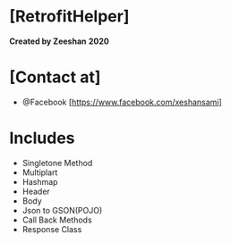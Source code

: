 # [RetrofitHelper]

**Created by Zeeshan**
**2020**

# [Contact at]
- @Facebook [https://www.facebook.com/xeshansami]

# Includes
* Singletone Method
* Multiplart
* Hashmap
* Header
* Body
* Json to GSON(POJO)
* Call Back Methods
* Response Class

